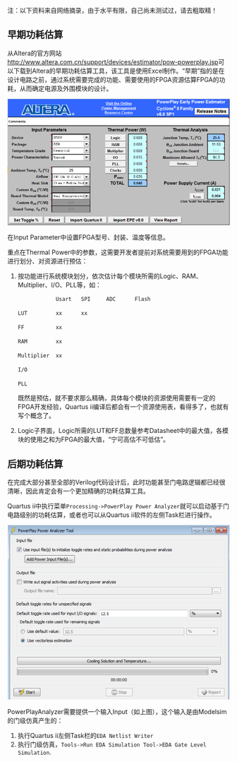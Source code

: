 <!---title:AlteraFPGA功耗估计工具-->
<!---keywords:FPGA-->
<!---date:old-->

注：以下资料来自网络摘录，由于水平有限，自己尚未测试过，请去粗取精！

## 早期功耗估算

从Altera的官方网站<http://www.altera.com.cn/support/devices/estimator/pow-powerplay.jsp>可以下载到Altera的早期功耗估算工具，该工具是使用Excel制作。“早期”指的是在设计电路之前，通过系统需要完成的功能、需要使用的FPGA资源估算FPGA的功耗，从而确定电源及外围模块的设计。

![PowerPlay]

在Input Parameter中设置FPGA型号、封装、温度等信息。

重点在Thermal Power中的参数，这需要开发者提前对系统需要用到的FPGA功能进行划分、对资源进行预估：

1.	按功能进行系统模块划分，依次估计每个模块所需的Logic、RAM、Multiplier、I/O、PLL等，如：

	```
	            Usart   SPI     ADC      Flash
	
	LUT         xx      xx
	
	FF          xx
	
	RAM         xx
	
	Multiplier  xx
	
	I/O
	
	PLL
	```

	既然是预估，就不要求那么精确，具体每个模块的资源使用需要有一定的FPGA开发经验，Quartus ii编译后都会有一个资源使用表，看得多了，也就有写个概念了。

2.	Logic子界面，Logic所需的LUT和FF总数量参考Datasheet中的最大值，各模块的使用之和为FPGA的最大值，“宁可高估不可低估”。


## 后期功耗估算

在完成大部分甚至全部的Verilog代码设计后，此时功能甚至门电路逻辑都已经很清晰，因此肯定会有一个更加精确的功耗估算工具。

Quartus ii中执行菜单`Processing->PowerPlay Power Analyzer`就可以启动基于门电路级别的功耗估算，或者也可以从Quartus ii软件的左侧Task栏进行操作。

![PowerPlayAnalyzer]

PowerPlayAnalyzer需要提供一个输入Input（如上图），这个输入是由Modelsim的门级仿真产生的：

1.	执行Quartus ii左侧Task栏的`EDA Netlist Writer`
2.	执行门级仿真，`Tools->Run EDA Simulation Tool->EDA Gate Level Simulation`.



[PowerPlay]:../images/AlteraFPGA功耗估计工具/PowerPlay.png
[PowerPlayAnalyzer]:../images/AlteraFPGA功耗估计工具/PowerPlayAnalyzer.png

